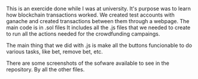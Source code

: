 This is an exercide done while I was at university. 
It's purpose was to learn how blockchain transactions worked. 
We created test accounts with ganache and created transactions between them through a webpage.
The main code is in .sol files
It includes all the .js files that we needed to create to run all the actions needed for the crowdfunding campaings.

The main thing that we did with .js is make all the buttons funcionable to do various tasks, like bet, remove bet, etc.

There are some screenshots of the sofware available to see in the repository. By all the other files.
